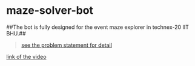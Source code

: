 # maze-solver-bot

##The bot is fully designed for the event maze explorer in technex-20 IIT BHU.##

> [see the problem statement for detail](https://github.com/pravesh-pandey/Maze_Explorer/blob/main/problem%20stetment%20of%20maze%20explorer%20(IIT%20Bhu).pdf)

[link of the video](https://youtu.be/cMjCiNqAYVQ)
